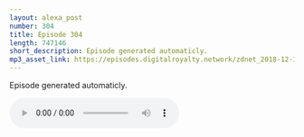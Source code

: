 ```yaml
---
layout: alexa_post
number: 304
title: Episode 304
length: 747146
short_description: Episode generated automaticly.
mp3_asset_link: https://episodes.digitalroyalty.network/zdnet_2018-12-15_01-00-04.mp3
---
```


Episode generated automaticly.

<audio controls>
    <source src="{{ page.mp3_asset_link }}" type="audio/mpeg">
</audio>